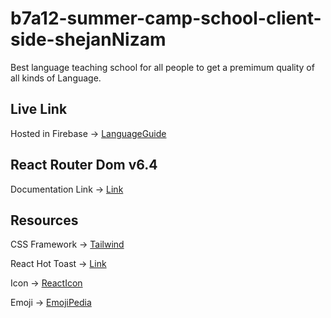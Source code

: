 # b7a12-summer-camp-school-client-side-shejanNizam

Best language teaching school for all people to get a premimum quality of all kinds of Language.

## Live Link

Hosted in Firebase -> [LanguageGuide](https://summer-camp-f6243.web.app/)

## React Router Dom v6.4

Documentation Link -> [Link](https://reactrouter.com/en/main/start/overview)

## Resources

CSS Framework -> [Tailwind](https://tailwindcss.com/)

React Hot Toast -> [Link](https://react-hot-toast.com/docs)

Icon -> [ReactIcon](https://react-icons.github.io/react-icons/)

Emoji -> [EmojiPedia](https://emojipedia.org/)
